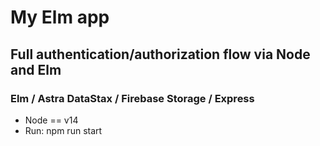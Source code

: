 # My Elm app

## Full authentication/authorization flow via Node and Elm

### Elm / Astra DataStax / Firebase Storage / Express

-   Node == v14
-   Run: npm run start
